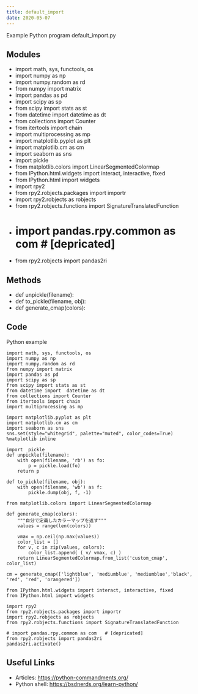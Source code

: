 ```yaml
---
title: default_import
date: 2020-05-07
---
```

Example Python program default_import.py

## Modules

* import math, sys, functools, os
* import numpy as np
* import numpy.random as rd
* from numpy import matrix
* import pandas as pd
* import scipy as sp
* from scipy import stats as st
* from datetime import  datetime as dt
* from collections import Counter
* from itertools import chain
* import multiprocessing as mp
* import matplotlib.pyplot as plt
* import matplotlib.cm as cm
* import seaborn as sns
* import  pickle
* from matplotlib.colors import LinearSegmentedColormap
* from IPython.html.widgets import interact, interactive, fixed
* from IPython.html import widgets
* import rpy2
* from rpy2.robjects.packages import importr
* import rpy2.robjects as robjects
* from rpy2.robjects.functions import SignatureTranslatedFunction
* # import pandas.rpy.common as com   # [depricated]
* from rpy2.robjects import pandas2ri

## Methods

* def unpickle(filename):
* def to_pickle(filename, obj):
* def generate_cmap(colors):

## Code

Python example

    import math, sys, functools, os
    import numpy as np
    import numpy.random as rd
    from numpy import matrix
    import pandas as pd
    import scipy as sp
    from scipy import stats as st
    from datetime import  datetime as dt
    from collections import Counter
    from itertools import chain
    import multiprocessing as mp
    
    import matplotlib.pyplot as plt
    import matplotlib.cm as cm
    import seaborn as sns
    sns.set(style="whitegrid", palette="muted", color_codes=True)
    %matplotlib inline
    
    import  pickle
    def unpickle(filename):
        with open(filename, 'rb') as fo:
            p = pickle.load(fo)
        return p
    
    def to_pickle(filename, obj):
        with open(filename, 'wb') as f:
            pickle.dump(obj, f, -1)
    
    from matplotlib.colors import LinearSegmentedColormap
    
    def generate_cmap(colors):
        """自分で定義したカラーマップを返す"""
        values = range(len(colors))
    
        vmax = np.ceil(np.max(values))
        color_list = []
        for v, c in zip(values, colors):
            color_list.append( ( v/ vmax, c) )
        return LinearSegmentedColormap.from_list('custom_cmap', color_list)
    
    cm = generate_cmap(['lightblue', 'mediumblue', 'mediumblue','black', 'red', 'red', 'orangered'])
    
    from IPython.html.widgets import interact, interactive, fixed
    from IPython.html import widgets
    
    import rpy2
    from rpy2.robjects.packages import importr
    import rpy2.robjects as robjects
    from rpy2.robjects.functions import SignatureTranslatedFunction
    
    # import pandas.rpy.common as com   # [depricated]
    from rpy2.robjects import pandas2ri
    pandas2ri.activate()

## Useful Links

- Articles: https://python-commandments.org/
- Python shell: https://bsdnerds.org/learn-python/
